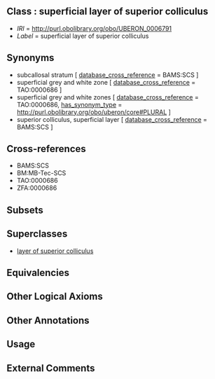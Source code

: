 
## Class : superficial layer of superior colliculus

 * *IRI* = http://purl.obolibrary.org/obo/UBERON_0006791
 * *Label* = superficial layer of superior colliculus

## Synonyms

 * subcallosal stratum [ [database_cross_reference](../../ef/oboInOwl#hasDbXref.md) = BAMS:SCS ]
 * superficial grey and white zone [ [database_cross_reference](../../ef/oboInOwl#hasDbXref.md) = TAO:0000686 ]
 * superficial grey and white zones [ [database_cross_reference](../../ef/oboInOwl#hasDbXref.md) = TAO:0000686, [has_synonym_type](../../pe/oboInOwl#hasSynonymType.md) = http://purl.obolibrary.org/obo/uberon/core#PLURAL ]
 * superior colliculus, superficial layer [ [database_cross_reference](../../ef/oboInOwl#hasDbXref.md) = BAMS:SCS ]

## Cross-references

 * BAMS:SCS
 * BM:MB-Tec-SCS
 * TAO:0000686
 * ZFA:0000686

## Subsets


## Superclasses

 * [layer of superior colliculus](../../UBERON/83/UBERON_0006783.md)

## Equivalencies


## Other Logical Axioms


## Other Annotations


## Usage


## External Comments

